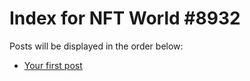 # Index for NFT World #8932
Posts will be displayed in the order below:

- [Your first post](./001-first.md)

